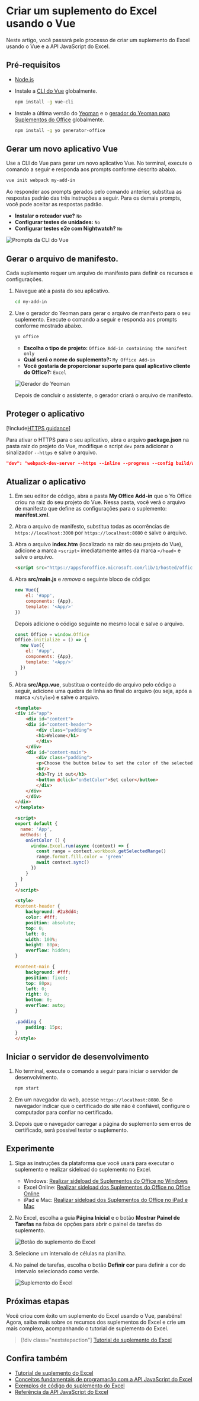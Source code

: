 # <a name="build-an-excel-add-in-using-vue"></a>Criar um suplemento do Excel usando o Vue

Neste artigo, você passará pelo processo de criar um suplemento do Excel usando o Vue e a API JavaScript do Excel.

## <a name="prerequisites"></a>Pré-requisitos

- [Node.js](https://nodejs.org)

- Instale a [CLI do Vue](https://github.com/vuejs/vue-cli) globalmente.

    ```bash
    npm install -g vue-cli
    ```

- Instale a última versão do [Yeoman](https://github.com/yeoman/yo) e o [gerador do Yeoman para Suplementos do Office](https://github.com/OfficeDev/generator-office) globalmente.

    ```bash
    npm install -g yo generator-office
    ```

## <a name="generate-a-new-vue-app"></a>Gerar um novo aplicativo Vue

Use a CLI do Vue para gerar um novo aplicativo Vue. No terminal, execute o comando a seguir e responda aos prompts conforme descrito abaixo.

```bash
vue init webpack my-add-in
```

Ao responder aos prompts gerados pelo comando anterior, substitua as respostas padrão das três instruções a seguir. Para os demais prompts, você pode aceitar as respostas padrão.

- **Instalar o roteador vue?** `No`
- **Configurar testes de unidades:** `No`
- **Configurar testes e2e com Nightwatch?** `No`

![Prompts da CLI do Vue](../images/vue-cli-prompts.png)

## <a name="generate-the-manifest-file"></a>Gerar o arquivo de manifesto.

Cada suplemento requer um arquivo de manifesto para definir os recursos e configurações.

1. Navegue até a pasta do seu aplicativo.

    ```bash
    cd my-add-in
    ```

2. Use o gerador do Yeoman para gerar o arquivo de manifesto para o seu suplemento. Execute o comando a seguir e responda aos prompts conforme mostrado abaixo.

    ```bash
    yo office 
    ```

    - **Escolha o tipo de projeto:** `Office Add-in containing the manifest only`
    - **Qual será o nome do suplemento?:** `My Office Add-in`
    - **Você gostaria de proporcionar suporte para qual aplicativo cliente do Office?:** `Excel`

    ![Gerador do Yeoman](../images/yo-office.png)
    
    Depois de concluir o assistente, o gerador criará o arquivo de manifesto.

## <a name="secure-the-app"></a>Proteger o aplicativo

[!include[HTTPS guidance](../includes/https-guidance.md)]

Para ativar o HTTPS para o seu aplicativo, abra o arquivo **package.json** na pasta raiz do projeto do Vue, modifique o script `dev` para adicionar o sinalizador `--https` e salve o arquivo.

```json
"dev": "webpack-dev-server --https --inline --progress --config build/webpack.dev.conf.js"
```

## <a name="update-the-app"></a>Atualizar o aplicativo

1. Em seu editor de código, abra a pasta **My Office Add-in** que o Yo Office criou na raiz do seu projeto do Vue. Nessa pasta, você verá o arquivo de manifesto que define as configurações para o suplemento: **manifest.xml**.

2. Abra o arquivo de manifesto, substitua todas as ocorrências de `https://localhost:3000` por `https://localhost:8080` e salve o arquivo.

3. Abra o arquivo **index.htm** (localizado na raiz do seu projeto do Vue), adicione a marca `<script>` imediatamente antes da marca `</head>` e salve o arquivo.

    ```html
    <script src="https://appsforoffice.microsoft.com/lib/1/hosted/office.js"></script>
    ```

3. Abra **src/main.js** e *remova* o seguinte bloco de código:

    ```js
    new Vue({
        el: '#app',
        components: {App},
        template: '<App/>'
    })
    ```
    
    Depois adicione o código seguinte no mesmo local e salve o arquivo. 
                                                         
    ```js
    const Office = window.Office
    Office.initialize = () => {
      new Vue({
        el: '#app',
        components: {App},
        template: '<App/>'
      })
    }
    ```

4. Abra **src/App.vue**, substitua o conteúdo do arquivo pelo código a seguir, adicione uma quebra de linha ao final do arquivo (ou seja, após a marca `</style>`) e salve o arquivo. 

    ```html
    <template>
    <div id="app">
        <div id="content">
        <div id="content-header">
            <div class="padding">
            <h1>Welcome</h1>
            </div>
        </div>
        <div id="content-main">
            <div class="padding">
            <p>Choose the button below to set the color of the selected range to green.</p>
            <br/>
            <h3>Try it out</h3>
            <button @click="onSetColor">Set color</button>
            </div>
        </div>
        </div>
    </div>
    </template>

    <script>
    export default {
      name: 'App',
      methods: {
        onSetColor () {
          window.Excel.run(async (context) => {
            const range = context.workbook.getSelectedRange()
            range.format.fill.color = 'green'
            await context.sync()
          })
        }
      }
    }
    </script>

    <style>
    #content-header {
        background: #2a8dd4;
        color: #fff;
        position: absolute;
        top: 0;
        left: 0;
        width: 100%;
        height: 80px;
        overflow: hidden;
    }

    #content-main {
        background: #fff;
        position: fixed;
        top: 80px;
        left: 0;
        right: 0;
        bottom: 0;
        overflow: auto;
    }

    .padding {
        padding: 15px;
    }
    </style>
    ```

## <a name="start-the-dev-server"></a>Iniciar o servidor de desenvolvimento

1. No terminal, execute o comando a seguir para iniciar o servidor de desenvolvimento.

    ```bash
    npm start
    ```

2. Em um navegador da web, acesse `https://localhost:8080`. Se o navegador indicar que o certificado do site não é confiável, configure o computador para confiar no certificado. 

3. Depois que o navegador carregar a página do suplemento sem erros de certificado, será possível testar o suplemento. 

## <a name="try-it-out"></a>Experimente

1. Siga as instruções da plataforma que você usará para executar o suplemento e realizar sideload do suplemento no Excel.

    - Windows: [Realizar sideload de Suplementos do Office no Windows](../testing/create-a-network-shared-folder-catalog-for-task-pane-and-content-add-ins.md)
    - Excel Online: [Realizar sideload dos Suplementos do Office no Office Online](../testing/sideload-office-add-ins-for-testing.md#sideload-an-office-add-in-in-office-online)
    - iPad e Mac: [Realizar sideload dos Suplementos do Office no iPad e Mac](../testing/sideload-an-office-add-in-on-ipad-and-mac.md)

2. No Excel, escolha a guia **Página Inicial** e o botão **Mostrar Painel de Tarefas** na faixa de opções para abrir o painel de tarefas do suplemento.

    ![Botão do suplemento do Excel](../images/excel-quickstart-addin-2a.png)

3. Selecione um intervalo de células na planilha.

4. No painel de tarefas, escolha o botão **Definir cor** para definir a cor do intervalo selecionado como verde.

    ![Suplemento do Excel](../images/excel-quickstart-addin-2c.png)

## <a name="next-steps"></a>Próximas etapas

Você criou com êxito um suplemento do Excel usando o Vue, parabéns! Agora, saiba mais sobre os recursos dos suplementos do Excel e crie um mais complexo, acompanhando o tutorial de suplemento do Excel.

> [!div class="nextstepaction"]
> [Tutorial de suplemento do Excel](../tutorials/excel-tutorial.md)

## <a name="see-also"></a>Confira também

* [Tutorial de suplemento do Excel](../tutorials/excel-tutorial-create-table.md)
* [Conceitos fundamentais de programação com a API JavaScript do Excel](../excel/excel-add-ins-core-concepts.md)
* [Exemplos de código do suplemento do Excel](https://developer.microsoft.com/office/gallery/?filterBy=Samples,Excel)
* [Referência da API JavaScript do Excel](https://docs.microsoft.com/office/dev/add-ins/reference/overview/excel-add-ins-reference-overview)
